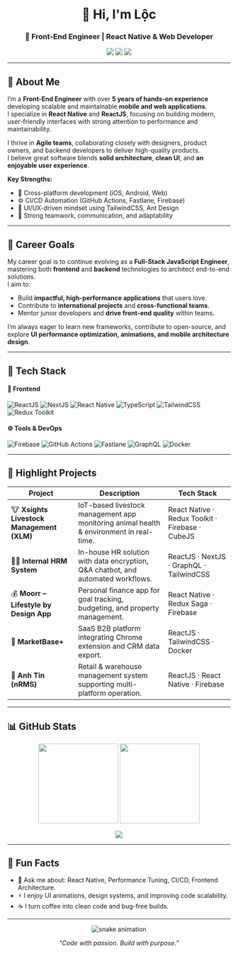 <h1 align="center">👋 Hi, I'm Lộc</h1>
<h3 align="center">🌈 Front-End Engineer | React Native & Web Developer</h3>

<p align="center">
  <a href="mailto:lnqdlocjob@gmail.com"><img src="https://img.shields.io/badge/Gmail-D14836?style=flat-square&logo=gmail&logoColor=white" /></a>
  <a href="https://www.linkedin.com/in/lnqdloc/"><img src="https://img.shields.io/badge/LinkedIn-0077B5?style=flat-square&logo=linkedin&logoColor=white" /></a>
  <a href="https://github.com/lnqdloc"><img src="https://img.shields.io/github/followers/lnqdloc?label=Follow&style=social" /></a>
</p>

---

## 🧭 About Me

I’m a **Front-End Engineer** with over **5 years of hands-on experience** developing scalable and maintainable **mobile and web applications**.  
I specialize in **React Native** and **ReactJS**, focusing on building modern, user-friendly interfaces with strong attention to performance and maintainability.

I thrive in **Agile teams**, collaborating closely with designers, product owners, and backend developers to deliver high-quality products.  
I believe great software blends **solid architecture**, **clean UI**, and **an enjoyable user experience**.

**Key Strengths:**
- 📱 Cross-platform development (iOS, Android, Web)
- ⚙️ CI/CD Automation (GitHub Actions, Fastlane, Firebase)
- 🎨 UI/UX-driven mindset using TailwindCSS, Ant Design
- 💬 Strong teamwork, communication, and adaptability

---

## 🎯 Career Goals

My career goal is to continue evolving as a **Full-Stack JavaScript Engineer**, mastering both **frontend** and **backend** technologies to architect end-to-end solutions.  
I aim to:
- Build **impactful, high-performance applications** that users love.
- Contribute to **international projects** and **cross-functional teams**.
- Mentor junior developers and **drive front-end quality** within teams.

I’m always eager to learn new frameworks, contribute to open-source, and explore **UI performance optimization, animations, and mobile architecture design**.

---

## 🧰 Tech Stack

#### 🎨 Frontend
![ReactJS](https://img.shields.io/badge/ReactJS-20232A?style=for-the-badge&logo=react&logoColor=61DAFB)
![NextJS](https://img.shields.io/badge/NextJS-black?style=for-the-badge&logo=next.js&logoColor=white)
![React Native](https://img.shields.io/badge/React_Native-20232A?style=for-the-badge&logo=react&logoColor=61DAFB)
![TypeScript](https://img.shields.io/badge/TypeScript-007ACC?style=for-the-badge&logo=typescript&logoColor=white)
![TailwindCSS](https://img.shields.io/badge/TailwindCSS-38B2AC?style=for-the-badge&logo=tailwindcss&logoColor=white)
![Redux Toolkit](https://img.shields.io/badge/Redux_Toolkit-764ABC?style=for-the-badge&logo=redux&logoColor=white)

#### ⚙️ Tools & DevOps
![Firebase](https://img.shields.io/badge/Firebase-ffca28?style=for-the-badge&logo=firebase&logoColor=black)
![GitHub Actions](https://img.shields.io/badge/GitHub_Actions-2088FF?style=for-the-badge&logo=github-actions&logoColor=white)
![Fastlane](https://img.shields.io/badge/Fastlane-00F200?style=for-the-badge&logo=fastlane&logoColor=white)
![GraphQL](https://img.shields.io/badge/GraphQL-E434AA?style=for-the-badge&logo=graphql&logoColor=white)
![Docker](https://img.shields.io/badge/Docker-2496ED?style=for-the-badge&logo=docker&logoColor=white)

---

## 🌟 Highlight Projects

| Project | Description | Tech Stack |
|----------|--------------|-------------|
| 🐮 **Xsights Livestock Management (XLM)** | IoT-based livestock management app monitoring animal health & environment in real-time. | React Native · Redux Toolkit · Firebase · CubeJS |
| 🧑‍💼 **Internal HRM System** | In-house HR solution with data encryption, Q&A chatbot, and automated workflows. | ReactJS · NextJS · GraphQL · TailwindCSS |
| 💰 **Moorr – Lifestyle by Design App** | Personal finance app for goal tracking, budgeting, and property management. | React Native · Redux Saga · Firebase |
| 🧩 **MarketBase+** | SaaS B2B platform integrating Chrome extension and CRM data export. | ReactJS · TailwindCSS · Docker |
| 🧺 **Anh Tin (nRMS)** | Retail & warehouse management system supporting multi-platform operation. | ReactJS · React Native · Firebase |

---

## 📊 GitHub Stats

<p align="center">
  <img height="180em" src="https://github-readme-stats.vercel.app/api?username=lnqdloc&show_icons=true&theme=tokyonight&hide_border=true&count_private=true" />
  <img height="180em" src="https://github-readme-streak-stats.herokuapp.com/?user=lnqdloc&theme=tokyonight&hide_border=true" />
</p>

<p align="center">
  <img src="https://github-readme-stats.vercel.app/api/top-langs/?username=lnqdloc&layout=compact&theme=tokyonight&hide_border=true" />
</p>

---

## 🧩 Fun Facts
- 💬 Ask me about: React Native, Performance Tuning, CI/CD, Frontend Architecture.  
- ⚡ I enjoy UI animations, design systems, and improving code scalability.  
- ☕ I turn coffee into clean code and bug-free builds.

---

<p align="center">
  <img src="https://raw.githubusercontent.com/lnqdloc/lnqdloc/output/github-contribution-grid-snake.svg" alt="snake animation" />
</p>

<p align="center">
  <i>“Code with passion. Build with purpose.”</i>
</p>
